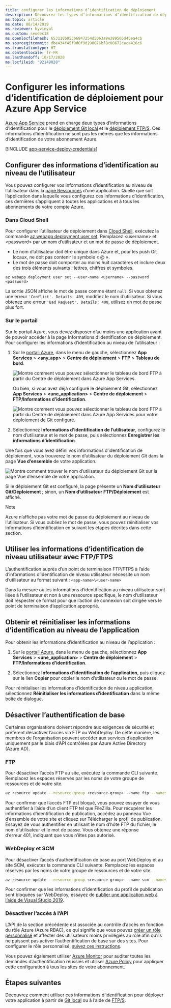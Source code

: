 ```yaml
---
title: configurer les informations d’identification de déploiement
description: Découvrez les types d’informations d’identification de déploiement dans Azure App Service et comment les configurer et les utiliser.
ms.topic: article
ms.date: 08/14/2019
ms.reviewer: byvinyal
ms.custom: seodec18
ms.openlocfilehash: 653110b953b6947254d5063a9e389505d45ea4cb
ms.sourcegitcommit: dbe434f45f9d0f9d298076bf8c08672ceca416c6
ms.translationtype: HT
ms.contentlocale: fr-FR
ms.lasthandoff: 10/17/2020
ms.locfileid: "92149028"
---
```

# <a name="configure-deployment-credentials-for-azure-app-service"></a>Configurer les informations d’identification de déploiement pour Azure App Service
[Azure App Service](./overview.md) prend en charge deux types d’informations d’identification pour le [déploiement Git local](deploy-local-git.md) et le [déploiement FTP/S](deploy-ftp.md). Ces informations d’identification ne sont pas les mêmes que les informations d’identification de votre abonnement Azure.

[!INCLUDE [app-service-deploy-credentials](../../includes/app-service-deploy-credentials.md)]

## <a name="configure-user-level-credentials"></a><a name="userscope"></a>Configurer des informations d’identification au niveau de l’utilisateur

Vous pouvez configurer vos informations d’identification au niveau de l’utilisateur dans la [page Ressources](../azure-resource-manager/management/manage-resources-portal.md#manage-resources) d’une application. Quelle que soit l’application dans laquelle vous configurez ces informations d’identification, ces dernières s’appliquent à toutes les applications et à tous les abonnements de votre compte Azure. 

### <a name="in-the-cloud-shell"></a>Dans Cloud Shell

Pour configurer l’utilisateur de déploiement dans [Cloud Shell](https://shell.azure.com), exécutez la commande [az webapp deployment user set](/cli/azure/webapp/deployment/user?view=azure-cli-latest#az-webapp-deployment-user-set). Remplacez \<username> et \<password> par un nom d’utilisateur et un mot de passe de déploiement. 

- Le nom d’utilisateur doit être unique dans Azure et, pour les push Git locaux, ne doit pas contenir le symbole « @ ». 
- Le mot de passe doit comporter au moins huit caractères et inclure deux des trois éléments suivants : lettres, chiffres et symboles. 

```azurecli-interactive
az webapp deployment user set --user-name <username> --password <password>
```

La sortie JSON affiche le mot de passe comme étant `null`. Si vous obtenez une erreur `'Conflict'. Details: 409`, modifiez le nom d’utilisateur. Si vous obtenez une erreur `'Bad Request'. Details: 400`, utilisez un mot de passe plus fort. 

### <a name="in-the-portal"></a>Sur le portail

Sur le portail Azure, vous devez disposer d’au moins une application avant de pouvoir accéder à la page Informations d’identification de déploiement. Pour configurer les informations d’identification au niveau de l’utilisateur :

1. Sur le [portail Azure](https://portal.azure.com), dans le menu de gauche, sélectionnez **App Services** >  **\<any_app>**  > **Centre de déploiement** > **FTP** > **Tableau de bord**.

    ![Montre comment vous pouvez sélectionner le tableau de bord FTP à partir du Centre de déploiement dans Azure App Services.](./media/app-service-deployment-credentials/access-no-git.png)

    Ou bien, si vous avez déjà configuré le déploiement Git, sélectionnez **App Services** >  **&lt;une_application>**  > **Centre de déploiement** > **FTP/Informations d’identification**.

    ![Montre comment vous pouvez sélectionner le tableau de bord FTP à partir du Centre de déploiement dans Azure App Services pour votre déploiement de Git configuré.](./media/app-service-deployment-credentials/access-with-git.png)

2. Sélectionnez **Informations d’identification de l’utilisateur**, configurez le nom d’utilisateur et le mot de passe, puis sélectionnez **Enregistrer les informations d’identification**.

Une fois que vous avez défini vos informations d’identification de déploiement, vous trouverez le nom d’utilisateur du déploiement *Git* dans la page **Vue d’ensemble** de votre application.

![Montre comment trouver le nom d’utilisateur du déploiement Git sur la page Vue d’ensemble de votre application.](./media/app-service-deployment-credentials/deployment_credentials_overview.png)

Si le déploiement Git est configuré, la page présente un **Nom d’utilisateur Git/Déploiement** ; sinon, un **Nom d’utilisateur FTP/Déploiement** est affiché.

> [!NOTE]
> Azure n’affiche pas votre mot de passe du déploiement au niveau de l’utilisateur. Si vous oubliez le mot de passe, vous pouvez réinitialiser vos informations d’identification en suivant les étapes décrites dans cette section.
>
> 

## <a name="use-user-level-credentials-with-ftpftps"></a>Utiliser les informations d’identification de niveau utilisateur avec FTP/FTPS

L’authentification auprès d’un point de terminaison FTP/FTPS à l’aide d’informations d’identification de niveau utilisateur nécessite un nom d’utilisateur au format suivant : `<app-name>\<user-name>`

Dans la mesure où les informations d’identification au niveau utilisateur sont liées à l’utilisateur et non à une ressource spécifique, le nom d’utilisateur doit respecter ce format pour que l’action de connexion soit dirigée vers le point de terminaison d’application approprié.

## <a name="get-and-reset-app-level-credentials"></a><a name="appscope"></a>Obtenir et réinitialiser les informations d’identification au niveau de l’application
Pour obtenir les informations d’identification au niveau de l’application :

1. Sur le [portail Azure](https://portal.azure.com), dans le menu de gauche, sélectionnez **App Services** >  **&lt;une_application>**  > **Centre de déploiement** > **FTP/Informations d’identification**.

2. Sélectionnez **Informations d’identification de l’application**, puis cliquez sur le lien **Copier** pour copier le nom d’utilisateur ou le mot de passe.

Pour réinitialiser les informations d’identification de niveau application, sélectionnez **Réinitialiser les informations d’identification** dans la même boîte de dialogue.

## <a name="disable-basic-authentication"></a>Désactiver l’authentification de base

Certaines organisations doivent répondre aux exigences de sécurité et préfèrent désactiver l’accès via FTP ou WebDeploy. De cette manière, les membres de l’organisation peuvent accéder aux services d’application uniquement par le biais d’API contrôlées par Azure Active Directory (Azure AD).

### <a name="ftp"></a>FTP

Pour désactiver l’accès FTP au site, exécutez la commande CLI suivante. Remplacez les espaces réservés par les noms de votre groupe de ressources et de votre site. 

```bash
az resource update --resource-group <resource-group> --name ftp --namespace Microsoft.Web --resource-type basicPublishingCredentialsPolicies --parent sites/<site-name> --set properties.allow=false
```

Pour confirmer que l’accès FTP est bloqué, vous pouvez essayer de vous authentifier à l’aide d’un client FTP tel que FileZilla. Pour récupérer les informations d’identification de publication, accédez au panneau Vue d’ensemble de votre site et cliquez sur Télécharger le profil de publication. Essayez de vous authentifier en utilisant le nom d’hôte FTP du fichier, le nom d’utilisateur et le mot de passe. Vous obtenez une réponse d’erreur 401, indiquant que vous n’êtes pas autorisé.

### <a name="webdeploy-and-scm"></a>WebDeploy et SCM

Pour désactiver l’accès d’authentification de base au port WebDeploy et au site SCM, exécutez la commande CLI suivante. Remplacez les espaces réservés par les noms de votre groupe de ressources et de votre site. 

```bash
az resource update --resource-group <resource-group> --name scm --namespace Microsoft.Web --resource-type basicPublishingCredentialsPolicies --parent sites/<site-name> --set properties.allow=false
```

Pour confirmer que les informations d’identification du profil de publication sont bloquées sur WebDeploy, essayez de [publier une application web à l’aide de Visual Studio 2019](/visualstudio/deployment/quickstart-deploy-to-azure?view=vs-2019).

### <a name="disable-access-to-the-api"></a>Désactiver l’accès à l’API

L’API de la section précédente est associée au contrôle d’accès en fonction du rôle Azure (Azure RBAC), ce qui signifie que vous pouvez [créer un rôle personnalisé](../role-based-access-control/custom-roles.md#steps-to-create-a-custom-role) et affecter des utilisateurs moins privilégiés au rôle afin qu’ils ne puissent pas activer l’authentification de base sur des sites. Pour configurer le rôle personnalisé, [suivez ces instructions](https://azure.github.io/AppService/2020/08/10/securing-data-plane-access.html#create-a-custom-rbac-role).

Vous pouvez également utiliser [Azure Monitor](https://azure.github.io/AppService/2020/08/10/securing-data-plane-access.html#audit-with-azure-monitor) pour auditer toutes les demandes d’authentification réussies et utiliser [Azure Policy](https://azure.github.io/AppService/2020/08/10/securing-data-plane-access.html#enforce-compliance-with-azure-policy) pour appliquer cette configuration à tous les sites de votre abonnement.

## <a name="next-steps"></a>Étapes suivantes

Découvrez comment utiliser ces informations d’identification pour déployer votre application à partir de [Git local](deploy-local-git.md) ou à l’aide de [FTP/S](deploy-ftp.md).